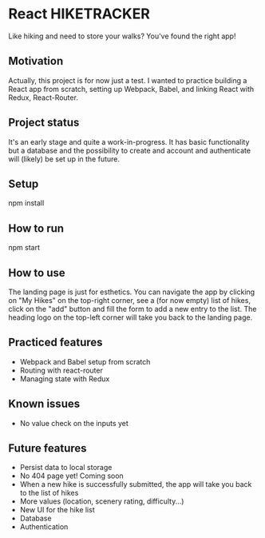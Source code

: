# React HIKETRACKER
Like hiking and need to store your walks? You've found the right app!

## Motivation
Actually, this project is for now just a test. I wanted to practice building a React app from scratch, setting up Webpack, Babel, and linking React with Redux, React-Router.

## Project status
It's an early stage and quite a work-in-progress.
It has basic functionality but a database and the possibility to create and account and authenticate will (likely) be set up in the future. 

## Setup
npm install

## How to run
npm start

## How to use
The landing page is just for esthetics.
You can navigate the app by clicking on "My Hikes" on the top-right corner, see a (for now empty) list of hikes, click on the "add" button and fill the form to add a new entry to the list.
The heading logo on the top-left corner will take you back to the landing page.

## Practiced features
- Webpack and Babel setup from scratch
- Routing with react-router
- Managing state with Redux

## Known issues
- No value check on the inputs yet

## Future features
- Persist data to local storage
- No 404 page yet! Coming soon
- When a new hike is successfully submitted, the app will take you back to the list of hikes
- More values (location, scenery rating, difficulty...)
- New UI for the hike list
- Database
- Authentication